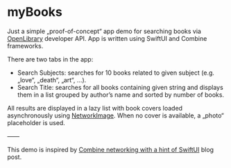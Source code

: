 # myBooks

Just a simple „proof-of-concept“ app demo for searching books via [OpenLibrary](https://openlibrary.org) developer API. App is written using SwiftUI and Combine frameworks.  

There are two tabs in the app:
- Search Subjects: searches for 10 books related to given subject (e.g. „love“, „death“, „art“, …).
- Search Title: searches for all books containing given string and displays them in a list grouped by author’s name and sorted by number of books.

All results are displayed in a lazy list with book covers loaded asynchronously using [NetworkImage](https://stackoverflow.com/a/64416344). When no cover is available, a „photo“ placeholder is used. 

——

This demo is inspired by [Combine networking with a hint of SwiftUI](https://engineering.nodesagency.com/categories/ios/2020/03/16/Combine-networking-with-a-hint-of-swiftUI) blog post.
